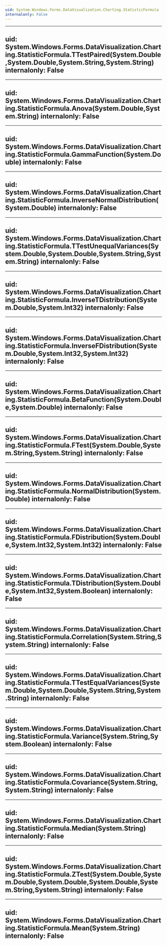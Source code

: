```yaml
---
uid: System.Windows.Forms.DataVisualization.Charting.StatisticFormula
internalonly: False
---
```


---
uid: System.Windows.Forms.DataVisualization.Charting.StatisticFormula.TTestPaired(System.Double,System.Double,System.String,System.String)
internalonly: False
---

---
uid: System.Windows.Forms.DataVisualization.Charting.StatisticFormula.Anova(System.Double,System.String)
internalonly: False
---

---
uid: System.Windows.Forms.DataVisualization.Charting.StatisticFormula.GammaFunction(System.Double)
internalonly: False
---

---
uid: System.Windows.Forms.DataVisualization.Charting.StatisticFormula.InverseNormalDistribution(System.Double)
internalonly: False
---

---
uid: System.Windows.Forms.DataVisualization.Charting.StatisticFormula.TTestUnequalVariances(System.Double,System.Double,System.String,System.String)
internalonly: False
---

---
uid: System.Windows.Forms.DataVisualization.Charting.StatisticFormula.InverseTDistribution(System.Double,System.Int32)
internalonly: False
---

---
uid: System.Windows.Forms.DataVisualization.Charting.StatisticFormula.InverseFDistribution(System.Double,System.Int32,System.Int32)
internalonly: False
---

---
uid: System.Windows.Forms.DataVisualization.Charting.StatisticFormula.BetaFunction(System.Double,System.Double)
internalonly: False
---

---
uid: System.Windows.Forms.DataVisualization.Charting.StatisticFormula.FTest(System.Double,System.String,System.String)
internalonly: False
---

---
uid: System.Windows.Forms.DataVisualization.Charting.StatisticFormula.NormalDistribution(System.Double)
internalonly: False
---

---
uid: System.Windows.Forms.DataVisualization.Charting.StatisticFormula.FDistribution(System.Double,System.Int32,System.Int32)
internalonly: False
---

---
uid: System.Windows.Forms.DataVisualization.Charting.StatisticFormula.TDistribution(System.Double,System.Int32,System.Boolean)
internalonly: False
---

---
uid: System.Windows.Forms.DataVisualization.Charting.StatisticFormula.Correlation(System.String,System.String)
internalonly: False
---

---
uid: System.Windows.Forms.DataVisualization.Charting.StatisticFormula.TTestEqualVariances(System.Double,System.Double,System.String,System.String)
internalonly: False
---

---
uid: System.Windows.Forms.DataVisualization.Charting.StatisticFormula.Variance(System.String,System.Boolean)
internalonly: False
---

---
uid: System.Windows.Forms.DataVisualization.Charting.StatisticFormula.Covariance(System.String,System.String)
internalonly: False
---

---
uid: System.Windows.Forms.DataVisualization.Charting.StatisticFormula.Median(System.String)
internalonly: False
---

---
uid: System.Windows.Forms.DataVisualization.Charting.StatisticFormula.ZTest(System.Double,System.Double,System.Double,System.Double,System.String,System.String)
internalonly: False
---

---
uid: System.Windows.Forms.DataVisualization.Charting.StatisticFormula.Mean(System.String)
internalonly: False
---
